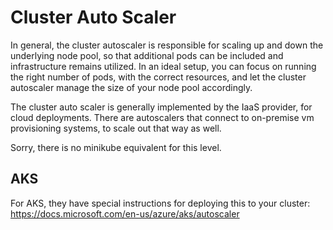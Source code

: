 # Cluster Auto Scaler

In general, the cluster autoscaler is responsible for scaling up and down the underlying node pool, so that additional pods can be included and infrastructure remains utilized. In an ideal setup, you can focus on running the right number of pods, with the correct resources, and let the cluster autoscaler manage the size of your node pool accordingly.

The cluster auto scaler is generally implemented by the IaaS provider, for cloud deployments. There are autoscalers that connect to on-premise vm provisioning systems, to scale out that way as well.

Sorry, there is no minikube equivalent for this level.

## AKS

For AKS, they have special instructions for deploying this to your cluster:
https://docs.microsoft.com/en-us/azure/aks/autoscaler
